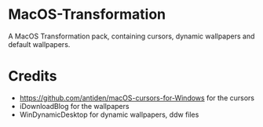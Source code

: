 # MacOS-Transformation
A MacOS Transformation pack, containing cursors, dynamic wallpapers and default wallpapers.
# Credits
- https://github.com/antiden/macOS-cursors-for-Windows for the cursors
- iDownloadBlog for the wallpapers
- WinDynamicDesktop for dynamic wallpapers, ddw files

